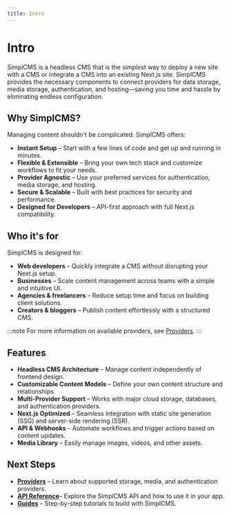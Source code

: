 ```yaml
---
title: Intro
---
```


# Intro

SimplCMS is a headless CMS that is the _simplest_ way to deploy a new site with a CMS or integrate a CMS into an existing Next.js site. SimplCMS provides the necessary components to connect providers for data storage, media storage, authentication, and hosting—saving you time and hassle by eliminating endless configuration.

## Why SimplCMS?

Managing content shouldn't be complicated. SimplCMS offers:

- **Instant Setup** – Start with a few lines of code and get up and running in minutes.
- **Flexible & Extensible** – Bring your own tech stack and customize workflows to fit your needs.
- **Provider Agnostic** – Use your preferred services for authentication, media storage, and hosting.
- **Secure & Scalable** – Built with best practices for security and performance.
- **Designed for Developers** – API-first approach with full Next.js compatibility.

## Who it's for

SimplCMS is designed for:

- **Web developers** – Quickly integrate a CMS without disrupting your Next.js setup.
- **Businesses** – Scale content management across teams with a simple and intuitive UI.
- **Agencies & freelancers** – Reduce setup time and focus on building client solutions.
- **Creators & bloggers** – Publish content effortlessly with a structured CMS.

:::note
For more information on available providers, see [Providers](/providers).
:::

## Features

- **Headless CMS Architecture** – Manage content independently of frontend design.
- **Customizable Content Models** – Define your own content structure and relationships.
- **Multi-Provider Support** – Works with major cloud storage, databases, and authentication providers.
- **Next.js Optimized** – Seamless integration with static site generation (SSG) and server-side rendering (SSR).
- **API & Webhooks** – Automate workflows and trigger actions based on content updates.
- **Media Library** – Easily manage images, videos, and other assets.

## Next Steps

- **[Providers](/providers)** – Learn about supported storage, media, and authentication providers.
- **[API Reference](/api)**– Explore the SimplCMS API and how to use it in your app.
- **[Guides](/guides)** – Step-by-step tutorials to build with SimplCMS.
